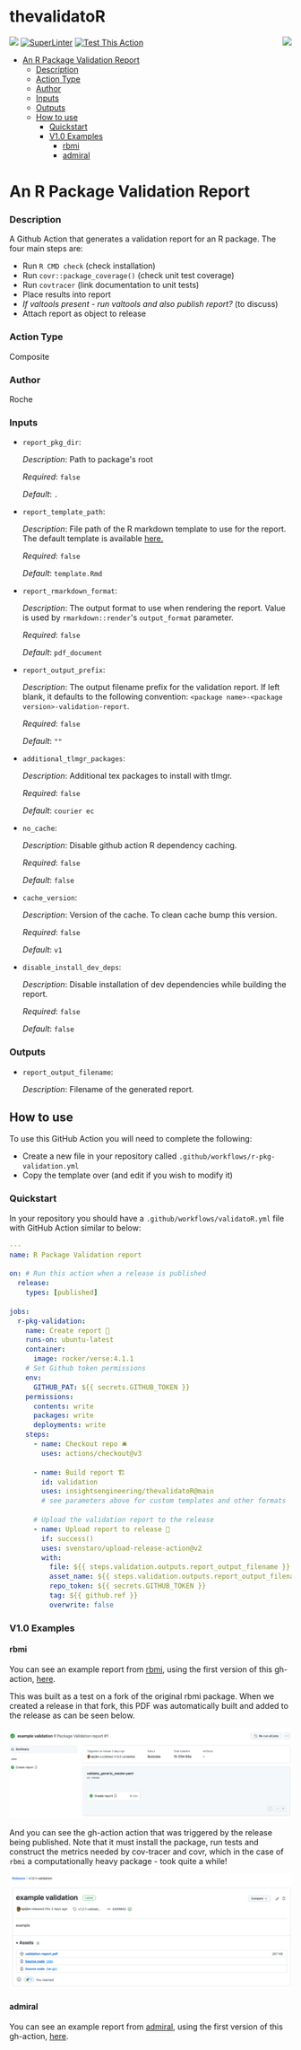 # thevalidatoR

 <img src='https://raw.githubusercontent.com/insightsengineering/hex-stickers/main/PNG/thevalidatoR.png' align="right" height="131.5" />

[<img src="http://pharmaverse.org/shields/thevalidatoR.png">](https://pharmaverse.org)
[![SuperLinter](https://github.com/insightsengineering/thevalidatoR/actions/workflows/lint.yaml/badge.svg)](https://github.com/insightsengineering/thevalidatoR/actions/workflows/lint.yaml)
[![Test This Action](https://github.com/insightsengineering/thevalidatoR/actions/workflows/test.yaml/badge.svg)](https://github.com/insightsengineering/thevalidatoR/actions/workflows/test.yaml)

- [An R Package Validation Report](#an-r-package-validation-report)
    - [Description](#description)
    - [Action Type](#action-type)
    - [Author](#author)
    - [Inputs](#inputs)
    - [Outputs](#outputs)
  - [How to use](#how-to-use)
    - [Quickstart](#quickstart)
    - [V1.0 Examples](#v10-examples)
      - [rbmi](#rbmi)
      - [admiral](#admiral)

<!-- BEGIN_ACTION_DOC -->
# An R Package Validation Report

### Description

A Github Action that generates a validation report for an R package. The four main steps are:

- Run `R CMD check` (check installation)
- Run `covr::package_coverage()` (check unit test coverage)
- Run `covtracer` (link documentation to unit tests)
- Place results into report
- _If valtools present - run valtools and also publish report?_ (to discuss)
- Attach report as object to release

### Action Type

Composite

### Author

Roche

### Inputs

- `report_pkg_dir`:

  _Description_: Path to package's root

  _Required_: `false`

  _Default_: `.`

- `report_template_path`:

  _Description_: File path of the R markdown template to use for the report. The default template is available [here.](./template.Rmd)

  _Required_: `false`

  _Default_: `template.Rmd`

- `report_rmarkdown_format`:

  _Description_: The output format to use when rendering the report. Value is used by `rmarkdown::render`'s `output_format` parameter.

  _Required_: `false`

  _Default_: `pdf_document`

- `report_output_prefix`:

  _Description_: The output filename prefix for the validation report. If left blank, it defaults to the following convention: `<package name>-<package version>-validation-report`.

  _Required_: `false`

  _Default_: `""`

- `additional_tlmgr_packages`:

  _Description_: Additional tex packages to install with tlmgr.

  _Required_: `false`

  _Default_: `courier ec`

- `no_cache`:

  _Description_: Disable github action R dependency caching.

  _Required_: `false`

  _Default_: `false`

- `cache_version`:

  _Description_: Version of the cache. To clean cache bump this version.

  _Required_: `false`

  _Default_: `v1`

- `disable_install_dev_deps`:

  _Description_: Disable installation of dev dependencies while building the report.

  _Required_: `false`

  _Default_: `false`

### Outputs

- `report_output_filename`:

  _Description_: Filename of the generated report.

<!-- END_ACTION_DOC -->

## How to use

To use this GitHub Action you will need to complete the following:

- Create a new file in your repository called `.github/workflows/r-pkg-validation.yml`
- Copy the template over (and edit if you wish to modify it)

### Quickstart

In your repository you should have a `.github/workflows/validatoR.yml` file with GitHub Action similar to below:

```yaml
---
name: R Package Validation report

on: # Run this action when a release is published
  release:
    types: [published]

jobs:
  r-pkg-validation:
    name: Create report 📃
    runs-on: ubuntu-latest
    container:
      image: rocker/verse:4.1.1
    # Set Github token permissions
    env:
      GITHUB_PAT: ${{ secrets.GITHUB_TOKEN }}
    permissions:
      contents: write
      packages: write
      deployments: write
    steps:
      - name: Checkout repo 🛎
        uses: actions/checkout@v3

      - name: Build report 🏗
        id: validation
        uses: insightsengineering/thevalidatoR@main
        # see parameters above for custom templates and other formats

      # Upload the validation report to the release
      - name: Upload report to release 🔼
        if: success()
        uses: svenstaro/upload-release-action@v2
        with:
          file: ${{ steps.validation.outputs.report_output_filename }}
          asset_name: ${{ steps.validation.outputs.report_output_filename }}
          repo_token: ${{ secrets.GITHUB_TOKEN }}
          tag: ${{ github.ref }}
          overwrite: false
```

### V1.0 Examples

#### rbmi

You can see an example report from [rbmi](https://github.com/insightsengineering/rbmi), using the first version of this gh-action, [here](readme_files/report-1.0.1-rbmi.pdf).

This was built as a test on a fork of the original rbmi package. When we created a release in that fork, this PDF was automatically built and added to the release as can be seen below.

![](readme_files/rbmi_action.png)

And you can see the gh-action action that was triggered by the release being published. Note that it must install the package, run tests and
construct the metrics needed by cov-tracer and covr, which in the case of `rbmi` a computationally heavy package - took quite a while!

![](readme_files/rbmi_release.png)

#### admiral

You can see an example report from [admiral](https://github.com/Roche-GSK/admiral), using the first version of this gh-action, [here](readme_files/report-0.1-admiral.pdf).
